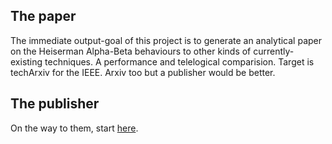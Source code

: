 ## The paper

The immediate output-goal of this project is to generate an analytical paper on the Heiserman Alpha-Beta behaviours to other kinds of currently-existing techniques. A performance and telelogical comparision. Target is techArxiv for the IEEE. Arxiv too but a publisher would be better. 

## The publisher

On the way to them, start [here](https://www.techrxiv.org/f/about).